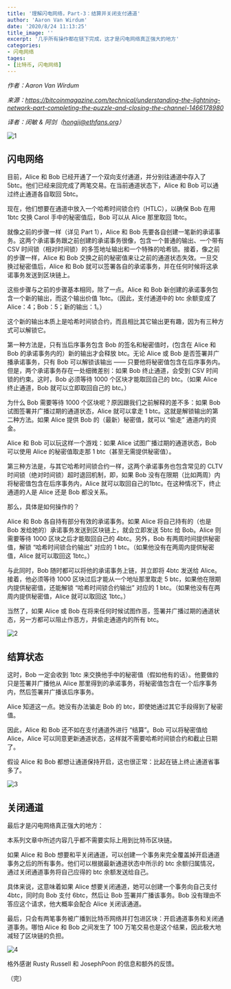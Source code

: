 ```yaml
---
title: '理解闪电网络，Part-3：结算并关闭支付通道'
author: 'Aaron Van Wirdum'
date: '2020/8/24 11:13:25'
title_image: ''
excerpt: '几乎所有操作都在链下完成，这才是闪电网络真正强大的地方'
categories:
- 闪电网络
tages:
- [比特币, 闪电网络]
---
```


*作者：Aaron Van Wirdum*

*来源：<https://bitcoinmagazine.com/technical/understanding-the-lightning-network-part-completing-the-puzzle-and-closing-the-channel-1466178980>*

*译者：闵敏 & 阿剑（hongji@ethfans.org）*

![1](..\images\understanding-the-lightning-network-part-completing-the-puzzle-and-closing-the-channel\9dce5612c6aa4440a3905ded0d6b89c5.png)

## 闪电网络

目前，Alice 和 Bob 已经开通了一个双向支付通道，并分别往通道中存入了 5btc。他们已经来回完成了两笔交易。在当前通道状态下，Alice 和 Bob 可以通过终止通道各自取回 5btc。

现在，他们想要在通道中放入一个哈希时间锁合约（HTLC），以确保 Bob 在用 1btc 交换 Carol 手中的秘密值后，Bob 可以从 Alice 那里取回 1btc。

就像之前的步骤一样（详见 Part 1），Alice 和 Bob 先要各自创建一笔新的承诺事务。这两个承诺事务跟之前创建的承诺事务很像，包含一个普通的输出、一个带有 CSV  时间锁（相对时间锁）的多签地址输出和一个特殊的哈希锁。接着，像之前的步骤一样，Alice 和 Bob 交换之前的秘密值来让之前的通道状态失效。一旦交换过秘密值后，Alice 和 Bob 就可以签署各自的承诺事务，并在任何时候将这承诺事务发送到区块链上。

这些步骤与之前的步骤基本相同，除了一点。Alice 和 Bob 新创建的承诺事务包含一个新的输出，而这个输出价值 1btc。（因此，支付通道中的 btc 余额变成了 Alice：4；Bob：5；新的输出：1。）

这个新的输出本质上是哈希时间锁合约，而且相比其它输出更有趣，因为有三种方式可以解锁它。

第一种方法是，只有当后序事务包含 Bob 的签名和秘密值时，(包含在 Alice 和 Bob 的承诺事务内的）新的输出才会释放 btc。无论 Alice 或 Bob 是否签署并广播承诺事务，只有 Bob 可以解锁该输出 —— 只要他将秘密值包含在后序事务内。但是，两个承诺事务存在一处细微差别：如果 Bob 终止通道，会受到 CSV 时间锁的约束。这时，Bob 必须等待 1000 个区块才能取回自己的 btc。（如果 Alice 终止通道，Bob 就可以立即取回自己的 btc。）

为什么 Bob 需要等待 1000 个区块呢？原因跟我们之前解释的差不多：如果 Bob 试图签署并广播过期的通道状态，Alice 就可以拿走 1 btc。这就是解锁输出的第二种方法。如果 Alice 提供 Bob 的（最新）秘密值，就可以 “偷走” 通道内的资金。

Alice 和 Bob 可以玩这样一个游戏：如果 Alice 试图广播过期的通道状态，Bob 可以使用 Alice 的秘密值取走那 1 btc（甚至无需提供秘密值）。

第三种方法是，与其它哈希时间锁合约一样，这两个承诺事务也包含常见的 CLTV 时间锁（绝对时间锁）超时退回机制，即，如果 Bob 没有在限期（比如两周）内将秘密值包含在后序事务内，Alice 就可以取回自己的1btc。在这种情况下，终止通道的人是 Alice 还是 Bob 都没关系。

那么，具体是如何操作的？

Alice 和 Bob 各自持有部分有效的承诺事务。如果 Alice 将自己持有的（也是 Bob 发给她的）承诺事务发送到区块链上，就会立即发送 5btc 给 Bob。Alice 则需要等待 1000 区块之后才能取回自己的 4btc。另外，Bob 有两周时间提供秘密值，解锁 “哈希时间锁合约输出” 对应的 1 btc。（如果他没有在两周内提供秘密值，Alice 就可以取回这 1btc。）

与此同时，Bob 随时都可以将他的承诺事务上链，并立即将 4btc 发送给 Alice。接着，他必须等待 1000 区块过后才能从一个地址那里取走 5 btc，如果他在限期内提供秘密值，还能解锁 “哈希时间锁合约输出” 对应的 1 btc。（如果他没有在两周内提供秘密值，Alice 就可以取回这 1btc。）

当然了，如果 Alice 或 Bob 在将来任何时候试图作恶，签署并广播过期的通道状态，另一方都可以阻止作恶方，并偷走通道内的所有 btc。

![2](..\images\understanding-the-lightning-network-part-completing-the-puzzle-and-closing-the-channel\a2d64725aaac48d889fe63394f697266.jpg)

## 结算状态

这时，Bob 一定会收到 1btc 来交换他手中的秘密值（假如他有的话）。他要做的只是签署并广播他从 Alice 那里得到的承诺事务，将秘密值包含在一个后序事务内，然后签署并广播该后序事务。

Alice 知道这一点。她没有办法骗走 Bob 的 btc，即使她通过其它手段得到了秘密值。

因此，Alice 和 Bob 还不如在支付通道外进行 “结算”。Bob 可以将秘密值给 Alice，Alice 可以同意更新通道状态，这样就不需要哈希时间锁合约和截止日期了。

假设 Alice 和 Bob 都想让通道保持开启，这也很正常：比起在链上终止通道省事多了。

![3](..\images\understanding-the-lightning-network-part-completing-the-puzzle-and-closing-the-channel\1eaeabe41624473184bef264dddc8607.png)

## 关闭通道

最后才是闪电网络真正强大的地方：

本系列文章中所述内容几乎都不需要实际上用到比特币区块链。

如果 Alice 和 Bob 想要和平关闭通道，可以创建一个事务来完全覆盖掉开启通道事务之后的所有事务。他们可以根据最新通道状态中所示的 btc 余额归属情况，通过关闭通道事务将自己应得的 btc 余额发送给自己。

具体来说，这意味着如果 Alice 想要关闭通道，她可以创建一个事务向自己支付 4btc，同时向 Bob 支付 6btc，然后让 Bob 签署并广播该事务。Bob 没有理由不答应这个请求，他大概率会配合 Alice 关闭该通道。

最后，只会有两笔事务被广播到比特币网络并打包进区块：开启通道事务和关闭通道事务。哪怕 Alice 和 Bob 之间发生了 100 万笔交易也是这个结果，因此极大地减轻了区块链的负担。

![4](..\images\understanding-the-lightning-network-part-completing-the-puzzle-and-closing-the-channel\f6ea85e6d6094449b7bd74e2469cae95.png)

格外感谢 Rusty Russell 和 JosephPoon 的信息和额外的反馈。

（完）
